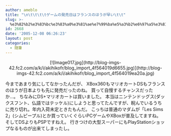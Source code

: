 ```yaml
---
author: ameblo
title: "\n\t\t\t\tゲームの発売日はフランスのほうが早い\t\t"
slug: >-
  %e3%82%b2%e3%83%bc%e3%83%a0%e3%81%ae%e7%99%ba%e5%a3%b2%e6%97%a5%e3%81%af%e3%83%95%e3%83%a9%e3%83%b3%e3%82%b9%e3%81%ae%e3%81%bb%e3%81%86%e3%81%8c%e6%97%a9%e3%81%84
id: 2668
date: '2005-12-08 06:26:23'
layout: post
categories:
  - 随筆
---
```


<div align="center">[![Image017.jpg](http://blog-imgs-42.fc2.com/a/k/i/akihikofr/blog_import_4f564019d6655.jpg)](http://blog-imgs-42.fc2.com/a/k/i/akihikofr/blog_import_4f564019ea20a.jpg)</div>

今まであまり気にしてなかったんだが、 XBox360もマリオカートDSもフランスのほうが日本よりも先に発売だったのね。 買って自慢するチャンスだったか…。 ちなみにDS+マリオカートは買いました。 本当はニンテンドッグス(ダックスフント、仏語ではテッケル)にしようと思ってたんですが、睨んでいるうちに売り切れ。年内入荷未定ときたもんだ。 こっちは普通のマダムが「Les Sims 2」(シムピープル)とか買っていくぐらいPCゲームやXBoxが普及してますね。 そしてDSよりもPSPですねえ。 行きつけの大型スーパーにもPlayStationショップなるものが出来てしまったし。